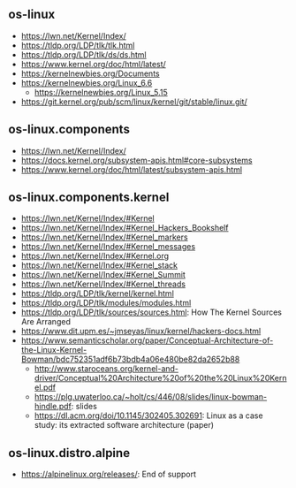 ## os-linux
- https://lwn.net/Kernel/Index/
- https://tldp.org/LDP/tlk/tlk.html
- https://tldp.org/LDP/tlk/ds/ds.html
- https://www.kernel.org/doc/html/latest/
- https://kernelnewbies.org/Documents
- https://kernelnewbies.org/Linux_6.6
  - https://kernelnewbies.org/Linux_5.15
- https://git.kernel.org/pub/scm/linux/kernel/git/stable/linux.git/
    
## os-linux.components
- https://lwn.net/Kernel/Index/
- https://docs.kernel.org/subsystem-apis.html#core-subsystems
- https://www.kernel.org/doc/html/latest/subsystem-apis.html

## os-linux.components.kernel

- https://lwn.net/Kernel/Index/#Kernel
- https://lwn.net/Kernel/Index/#Kernel_Hackers_Bookshelf
- https://lwn.net/Kernel/Index/#Kernel_markers
- https://lwn.net/Kernel/Index/#Kernel_messages
- https://lwn.net/Kernel/Index/#Kernel.org
- https://lwn.net/Kernel/Index/#Kernel_stack
- https://lwn.net/Kernel/Index/#Kernel_Summit
- https://lwn.net/Kernel/Index/#Kernel_threads
- https://tldp.org/LDP/tlk/kernel/kernel.html
- https://tldp.org/LDP/tlk/modules/modules.html
- https://tldp.org/LDP/tlk/sources/sources.html: How The Kernel Sources Are Arranged
- https://www.dit.upm.es/~jmseyas/linux/kernel/hackers-docs.html
- https://www.semanticscholar.org/paper/Conceptual-Architecture-of-the-Linux-Kernel-Bowman/bdc752351adf6b73bdb4a06e480be82da2652b88
  - http://www.staroceans.org/kernel-and-driver/Conceptual%20Architecture%20of%20the%20Linux%20Kernel.pdf
  - https://plg.uwaterloo.ca/~holt/cs/446/08/slides/linux-bowman-hindle.pdf: slides
  - https://dl.acm.org/doi/10.1145/302405.302691: Linux as a case study: its extracted software architecture (paper)

## os-linux.distro.alpine
- https://alpinelinux.org/releases/: End of support
